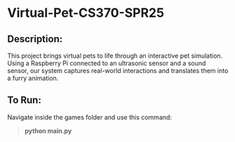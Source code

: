 # Virtual-Pet-CS370-SPR25

## Description:
This project brings virtual pets to life through an interactive pet simulation. Using a Raspberry Pi connected to an ultrasonic sensor and a sound sensor, our system captures real-world interactions and translates them into a furry animation.

## To Run:
Navigate inside the games folder and use this command: 
> **python main.py**
